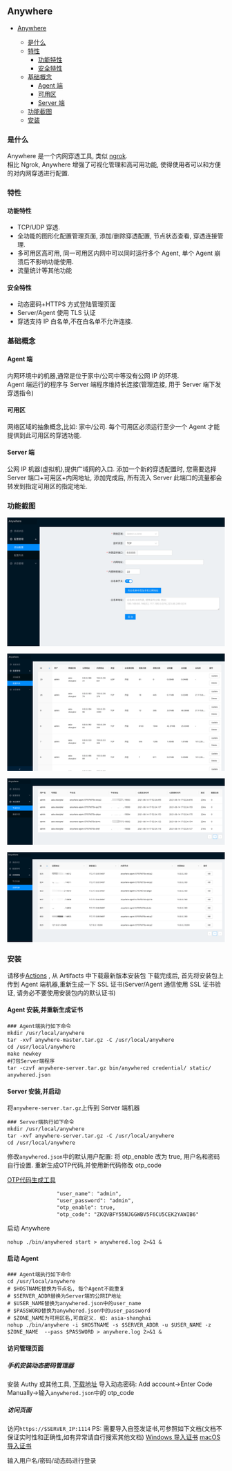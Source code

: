 ## Anywhere

- [Anywhere](#anywhere)

  - [是什么](#是什么)
  - [特性](#特性)
    - [功能特性](#功能特性)
    - [安全特性](#安全特性)
  - [基础概念](#基础概念)
    - [Agent 端](#agent-端)
    - [可用区](#可用区)
    - [Server 端](#server-端)
  - [功能截图](#功能截图)
  - [安装](#安装)

### 是什么

Anywhere 是一个内网穿透工具, 类似 [ngrok](https://github.com/inconshreveable/ngrok).  
 相比 Ngrok, Anywhere 增强了可视化管理和高可用功能, 使得使用者可以和方便的对内网穿透进行配置.

### 特性

#### 功能特性

- TCP/UDP 穿透.
- 全功能的图形化配置管理页面, 添加/删除穿透配置, 节点状态查看, 穿透连接管理.
- 多可用区高可用, 同一可用区内网中可以同时运行多个 Agent, 单个 Agent 崩溃后不影响功能使用.
- 流量统计等其他功能

#### 安全特性

- 动态密码+HTTPS 方式登陆管理页面
- Server/Agent 使用 TLS 认证
- 穿透支持 IP 白名单,不在白名单不允许连接.

### 基础概念

#### Agent 端

内网环境中的机器,通常是位于家中/公司中等没有公网 IP 的环境.  
Agent 端运行的程序与 Server 端程序维持长连接(管理连接, 用于 Server 端下发穿透指令)

#### 可用区

网络区域的抽象概念,比如: 家中/公司. 每个可用区必须运行至少一个 Agent 才能提供到此可用区的穿透功能.

#### Server 端

公网 IP 机器(虚拟机),提供广域网的入口.
添加一个新的穿透配置时, 您需要选择 Server 端口+可用区+内网地址, 添加完成后, 所有流入 Server 此端口的流量都会转发到指定可用区的指定地址.

### 功能截图

![添加配置](./docs/add_proxy_config.png)

![配置列表](./docs/proxy_list.png)

![节点列表](./docs/agent_list.png)

![连接列表](./docs/conn_list.png)

### 安装

请移步[Actions](https://github.com/cntechpower/anywhere/actions?query=branch%3Amaster) , 从 Artifacts 中下载最新版本安装包
下载完成后, 首先将安装包上传到 Agent 端机器,重新生成一下 SSL 证书(Server/Agent 通信使用 SSL 证书验证, 请务必不要使用安装包内的默认证书)

#### Agent 安装,并重新生成证书

```shell script
### Agent端执行如下命令
mkdir /usr/local/anywhere
tar -xvf anywhere-master.tar.gz -C /usr/local/anywhere
cd /usr/local/anywhere
make newkey
#打包Server端程序
tar -czvf anywhere-server.tar.gz bin/anywhered credential/ static/ anywhered.json
```

#### Server 安装,并启动

将`anywhere-server.tar.gz`上传到 Server 端机器

```shell script
### Server端执行如下命令
mkdir /usr/local/anywhere
tar -xvf anywhere-server.tar.gz -C /usr/local/anywhere
cd /usr/local/anywhere
```

修改`anywhered.json`中的默认用户配置:
将 otp_enable 改为 true, 用户名和密码自行设置.
重新生成OTP代码,并使用新代码修改 otp_code

[OTP代码生成工具](https://www.ol-tools.com/otp-generator)


```
                "user_name": "admin",
                "user_password": "admin",
                "otp_enable": true,
                "otp_code": "ZKQVBFY55NJGGWBV5F6CU5CEK2YAWIB6"
```

启动 Anywhere

```shell script
nohup ./bin/anywhered start > anywhered.log 2>&1 &
```

#### 启动 Agent

```shell script
### Agent端执行如下命令
cd /usr/local/anywhere
# $HOSTNAME替换为节点名, 每个Agent不能重复
# $SERVER_ADDR替换为Server端的公网IP地址
# $USER_NAME替换为anywhered.json中的user_name
# $PASSWORD替换为anywhered.json中的user_password
# $ZONE_NAME为可用区名,可自定义. 如: asia-shanghai
nohup ./bin/anywhere -i $HOSTNAME -s $SERVER_ADDR -u $USER_NAME -z $ZONE_NAME  --pass $PASSWORD > anywhere.log 2>&1 &
```

#### 访问管理页面

##### 手机安装动态密码管理器

安装 Authy 或其他工具, [下载地址](https://apkpure.com/twilio-authy-2-factor-authentication/com.authy.authy)
导入动态密码: Add account->Enter Code Manually->输入`anywhered.json`中的 otp_code

##### 访问页面

访问`https://$SERVER_IP:1114`
PS: 需要导入自签发证书,可参照如下文档(文档不保证实时性和正确性,如有异常请自行搜索其他文档)
[Windows 导入证书](https://cnzhx.net/blog/self-signed-certificate-as-trusted-root-ca-in-windows/)
[macOS 导入证书](https://support.apple.com/zh-cn/guide/keychain-access/kyca2431/mac)

输入用户名/密码/动态码进行登录
